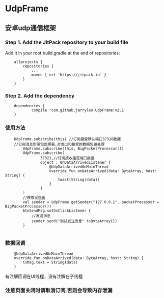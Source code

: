 # UdpFrame
## 安卓udp通信框架
### Step 1. Add the JitPack repository to your build file

Add it in your root build.gradle at the end of repositories:
```
	allprojects {
		repositories {
			...
			maven { url 'https://jitpack.io' }
		}
	}
```
### Step 2. Add the dependency
```
	dependencies {
	        compile 'com.github.jarryleo:UdpFrame:v2.1'
	}
```
### 使用方法

```
	UdpFrame.subscribe(this) //订阅接受默认端口37320数据
	//订阅消息附带包处理器,对发出和接受的数据包做处理
        UdpFrame.subscribe(this, BigPacketProcessor())
        UdpFrame.subscribe(
                37321,//订阅接收指定端口数据
                object : OnDataArrivedListener {
                    @UdpDataArrivedOnMainThread
                    override fun onDataArrived(data: ByteArray, host: String) {
                        toast(String(data))
                    }
                }
        )
        //获取发送器
        val sender = UdpFrame.getSender("127.0.0.1", packetProcessor = BigPacketProcessor())
        btnSendMsg.setOnClickListener {
            //发送消息
            sender.send("测试发送消息".toByteArray())
        }
       
```


### 数据回调
```
    @UdpDataArrivedOnMainThread
    override fun onDataArrived(data: ByteArray, host: String) {
        tvMsg.text = String(data)
    }
```
有注解回调在UI线程，没有注解在子线程

### 注意页面关闭时请取消订阅,否则会导致内存泄漏
